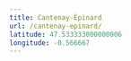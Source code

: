 ```yaml
---
title: Cantenay-Épinard
url: /cantenay-epinard/
latitude: 47.533333000000006
longitude: -0.566667
---
```

